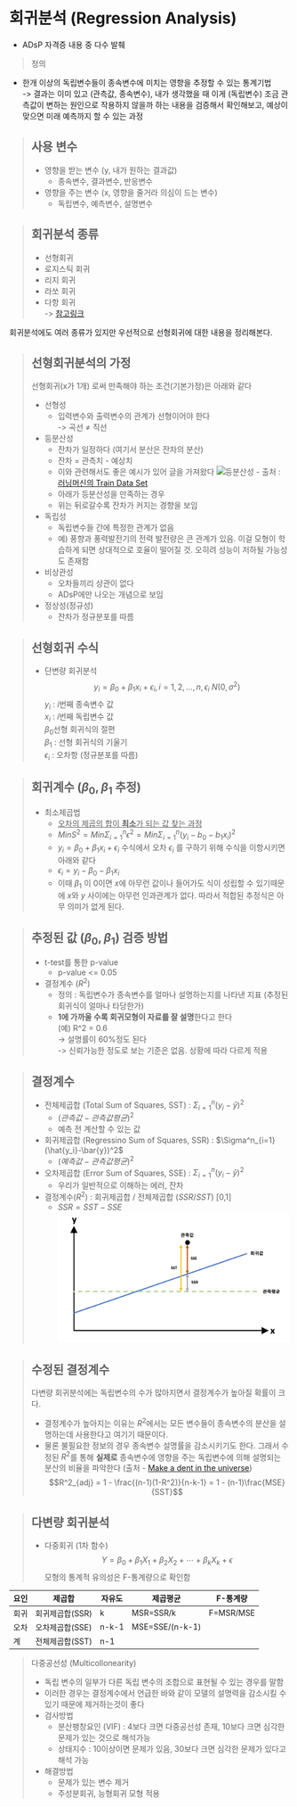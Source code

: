 # 회귀분석 (Regression Analysis)
* ADsP 자격증 내용 중 다수 발췌

> 정의
- 한개 이상의 독립변수들이 종속변수에 미치는 영향을 추정할 수 있는 통계기법  
-> 결과는 이미 있고 (관측값, 종속변수), 내가 생각했을 때 이게 (독립변수) 조금 관측값이 변하는 원인으로 작용하지 않을까 하는 내용을 검증해서 확인해보고, 예상이 맞으면 미래 예측까지 할 수 있는 과정


> 사용 변수
> -
> - 영향을 받는 변수 (y, 내가 원하는 결과값)
>   - 종속변수, 결과변수, 반응변수
> - 영향을 주는 변수 (x, 영향을 줄거라 의심이 드는 변수)
>   - 독립변수, 예측변수, 설명변수

> 회귀분석 종류
> -
> - 선형회귀
> - 로지스틱 회귀
> - 리지 회귀
> - 라쏘 회귀
> - 다항 회귀  
> -> [참고링크](https://www.appier.com/ko-kr/blog/5-types-of-regression-analysis-and-when-to-use-them)


회귀분석에도 여러 종류가 있지만 우선적으로 선형회귀에 대한 내용을 정리해본다.


> 선형회귀분석의 가정
> -
> 선형회귀(x가 1개) 로써 만족해야 하는 조건(기본가정)은 아래와 같다
> - 선형성
>   - 입력변수와 출력변수의 관계가 선형이어야 한다  
>   -> 곡선 $\not=$ 직선
> - 등분산성
>   - 잔차가 일정하다 (여기서 분산은 잔차의 분산)
>   - 잔차 = 관측치 - 예상치
>   - 이와 관련해서도 좋은 예시가 있어 글을 가져왔다
>   ![등분산성](https://upload.wikimedia.org/wikipedia/en/5/5d/Hsked_residual_compare.svg) - 출처 : [러닝머신의 Train Data Set](https://blog.naver.com/PostView.nhn?blogId=nilsine11202&logNo=221590077004&parentCategoryNo=&categoryNo=29&viewDate=&isShowPopularPosts=false&from=postView)
>   - 아래가 등분산성을 만족하는 경우
>   - 위는 뒤로갈수록 잔차가 커지는 경향을 보임
> - 독립성
>   - 독립변수들 간에 특정한 관계가 없음
>   - 예) 풍향과 풍력발전기의 전력 발전량은 큰 관계가 있음. 이걸 모형이 학습하게 되면 상대적으로 호율이 떨어질 것. 오히려 성능이 저하될 가능성도 존재함
> - 비상관성
>   - 오차들끼리 상관이 없다
>   - ADsP에만 나오는 개념으로 보임
> - 정상성(정규성)
>   - 잔차가 정규분포를 따름

> 선형회귀 수식
> -
> - 단변량 회귀분석
> $$y_i = \beta_0 + \beta_1x_i + \epsilon_i, i=1,2,...,n, \epsilon_i ~ N(0,\sigma^2)$$
> $y_i$ : $i$번째 종속변수 값  
> $x_i$ : $i$번째 독립변수 값  
> $\beta_0$선형 회귀식의 절편  
> $\beta_1$ : 선형 회귀식의 기울기  
> $\epsilon_i$ : 오차항 (정규분포를 따름)

> 회귀계수 ($\beta_0, \beta_1$ 추정)
> -
> - 최소제곱법
>   - <U>오차의 제곱의 합이 **최소**가 되는 값 찾는 과정</U>
>   - $Min S^2 = Min \Sigma^n_{i=1}{\epsilon^2} = Min \Sigma^n_{i=1}{(y_i - b_0 - b_1x_i)^2}$
>   - $y_i = \beta_0 + \beta_1x_i + \epsilon_i$ 수식에서 오차 $\epsilon_i$ 를 구하기 위해 수식을 이항시키면 아래와 같다
>   - $\epsilon_i = y_i - \beta_0 - \beta_1x_i$
>   - 이때 $\beta_1$ 이 0이면 $x$에 아무런 값이나 들어가도 식이 성립할 수 있기때문에 $x$와 $y$ 사이에는 아무런 인과관계가 없다. 따라서 적합된 추정식은 아무 의미가 없게 된다.


> 추정된 값 ($\beta_0, \beta_1$) 검증 방법
> -
> - t-test를 통한 p-value
>   - p-value <= 0.05
> - 결정계수 ($R^2$)
>   - 정의 : 독립변수가 종속변수를 얼마나 설명하는지를 나타낸 지표 (추정된 회귀식이 얼마나 타당한가)
>   - **1에 가까울 수록 회귀모형이 자료를 잘 설명**한다고 한다  
>   (예) R^2 = 0.6  
>   -> 설명률이 60%정도 된다  
>   -> 신뢰가능한 정도로 보는 기준은 없음. 상황에 따라 다르게 적용


> 결정계수
> -
> - 전체제곱합 (Total Sum of Squares, SST) : $\Sigma^n_{i=1}(y_i-\bar{y})^2$
>   - $(관측값 - 관측값 평균)^2$
>   - 예측 전 계산할 수 있는 값
> - 회귀제곱합 (Regressino Sum of Squares, SSR) : $\Sigma^n_{i=1}(\hat{y_i}-\bar{y})^2$
>   - $(예측값 - 관측값 평균)^2$
> - 오차제곱합 (Error Sum of Squares, SSE) : $\Sigma^n_{i=1}({y_i}-\hat{y})^2$
>   - 우리가 일반적으로 이해하는 에러, 잔차
> - 결정계수($R^2$) : 회귀제곱합 / 전체제곱합 ($SSR/SST$) [0,1]
>   - $SSR = SST - SSE$
>   ![결정계수](../img/결정계수.png)

> 수정된 결정계수
> -
> 다변량 회귀분석에는 독립변수의 수가 많아지면서 결정계수가 높아질 확률이 크다.
> - 결정계수가 높아지는 이유는 $R^2$에서는 모든 변수들이 종속변수의 분산을 설명하는데 사용한다고 여기기 때문이다.
> - 물론 불필요한 정보의 경우 종속변수 설명률을 감소시키기도 한다. 그래서 수정된 $R^2$를 통해 **실제로** 종속변수에 영향을 주는 독립변수에 의해 설명되는 분산의 비율을 파악한다 (출처 - [Make a dent in the universe](https://chukycheese.github.io/statistics/adjusted-r2/))  
> $$R^2_{adj} = 1 - \frac{(n-1)(1-R^2)}{n-k-1} = 1 - (n-1)\frac{MSE}{SST}$$


> 다변량 회귀분석
> -
> - 다중회귀 (1차 함수)
> $$Y = \beta_0 + \beta_1X_1+\beta_2X_2 + \cdots + \beta_kX_k + \epsilon$$
> 모형의 통계적 유의성은 F-통계량으로 확인함

|요인|제곱합|자유도|제곱평균|F-통계량|
|---|---|---|---|---|
|회귀|회귀제곱합(SSR)|k|MSR=SSR/k|F=MSR/MSE|
|오차|오차제곱합(SSE)|n-k-1|MSE=SSE/(n-k-1)||
|계|전체제곱합(SST)|n-1|||
> 다중공선성 (Multicollonearity)
>   - 독립 변수의 일부가 다른 독립 변수의 조합으로 표현될 수 있는 경우를 말함
>   - 이러한 경우는 결정계수에서 언급한 바와 같이 모델의 설명력을 감소시킬 수 있기 때문에 제거하는것이 좋다
>   - 검사방법
>       - 분산팽창요인 (VIF) : 4보다 크면 다중공선성 존재, 10보다 크면 심각한 문제가 있는 것으로 해석가능
>       - 상태지수 : 10이상이면 문제가 있음, 30보다 크면 심각한 문제가 있다고 해석 가능
>   - 해결방법
>       - 문제가 있는 변수 제거
>       - 주성분회귀, 능형회귀 모형 적용 